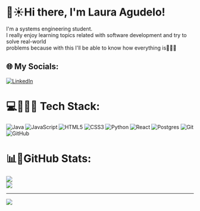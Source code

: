 # 💫☀️Hi there, I'm Laura Agudelo!
I'm a systems engineering student.<br>I really enjoy learning topics related with software development and try to solve real-world <br>problems because with this I'll be able to know how everything is👩🏽‍💻


## 🌐 My Socials: 
[![LinkedIn](https://img.shields.io/badge/LinkedIn-%230077B5.svg?logo=linkedin&logoColor=white)](https://www.linkedin.com/in/laura-agudelo-marulanda-184771253/) 

# 💻👩🏽‍💻 Tech Stack:
![Java](https://img.shields.io/badge/java-%23ED8B00.svg?style=for-the-badge&logo=openjdk&logoColor=white) ![JavaScript](https://img.shields.io/badge/javascript-%23323330.svg?style=for-the-badge&logo=javascript&logoColor=%23F7DF1E) ![HTML5](https://img.shields.io/badge/html5-%23E34F26.svg?style=for-the-badge&logo=html5&logoColor=white) ![CSS3](https://img.shields.io/badge/css3-%231572B6.svg?style=for-the-badge&logo=css3&logoColor=white) ![Python](https://img.shields.io/badge/python-3670A0?style=for-the-badge&logo=python&logoColor=ffdd54) ![React](https://img.shields.io/badge/react-%2320232a.svg?style=for-the-badge&logo=react&logoColor=%2361DAFB) ![Postgres](https://img.shields.io/badge/postgres-%23316192.svg?style=for-the-badge&logo=postgresql&logoColor=white) ![Git](https://img.shields.io/badge/git-%23F05033.svg?style=for-the-badge&logo=git&logoColor=white) 
![GitHub](https://img.shields.io/badge/github-%23121011.svg?style=for-the-badge&logo=github&logoColor=white)

# 📊👤GitHub Stats:
![](https://github-readme-streak-stats.herokuapp.com/?user=lauraagudelo04&theme=dark&hide_border=false)<br/>
![](https://github-readme-stats.vercel.app/api/top-langs/?username=lauraagudelo04&theme=dark&hide_border=false&include_all_commits=false&count_private=false&layout=compact)

--- 
[![](https://visitcount.itsvg.in/api?id=lauraagudelo04&icon=0&color=0)](https://visitcount.itsvg.in)

